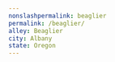 ```yaml
---
﻿nonslashpermalink: beaglier
permalink: /beaglier/
alley: Beaglier
city: Albany
state: Oregon
---
```

